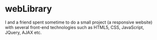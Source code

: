 # webLibrary

I and a friend spent sometime to do a small project (a responsive website) with several front-end technologies such as HTML5, CSS, JavaScript, JQuery, AJAX etc.

